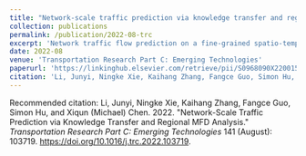 ```yaml
---
title: "Network-scale traffic prediction via knowledge transfer and regional MFD analysis"
collection: publications
permalink: /publication/2022-08-trc
excerpt: 'Network traffic flow prediction on a fine-grained spatio-temporal scale is essential for intelligent transportation systems, and extensive studies have been carried out in this area. However, existing methods are mostly data-driven, with stringent requirements on the amount and quality of data. The collected network-scale traffic data are expected to be complete, sufficient, and representative, containing most traffic flow patterns in the road network. Unfortunately, it is very rare that sufficient and representative traffic data across the whole road network in several consecutive weeks are available for model calibration. In real-world applications, data insufficiency and dataset shift problems are prevalent, resulting in the ‘cold start’ issue in traffic prediction. To deal with the challenges above, this paper develops a two-stage physics-informed transfer learning method for network-scale link-wise traffic flow knowledge transfer under MFD-based physical constraints. In the first stage, the road network is partitioned and similar traffic regions are identified according to the physical invariants and MFD characteristics. In this way, the network-scale link-wise traffic flow pattern transfer between similar regions can be initiated under the assumption that regions with similar aggregated traffic flow patterns are more likely to share comparable link-wise traffic flow features. In the second stage, we propose our knowledge transfer architecture Deep Tensor Adaptation Network (DTAN) to bridge traffic flow knowledge in source and target regions via the parallel Siamese network structure, and further reduce domain discrepancy by imposing two distribution adaptation regularizations. A real-world traffic dataset on the urban expressway network of Beijing is used for numerical tests. The experiment results show that the proposed framework can leverage the trade-off between specific regression task performance in a single region and generalized domain adaptation capacity across multiple regions. The data insufficiency, dataset shift, and heavy computational cost problems are alleviated by improving model transferability. Finally, extensive empirical analysis is carried out to explore traffic flow pattern transferability and its relation to network traffic properties.'
date: 2022-08
venue: 'Transportation Research Part C: Emerging Technologies'
paperurl: 'https://linkinghub.elsevier.com/retrieve/pii/S0968090X22001565'
citation: 'Li, Junyi, Ningke Xie, Kaihang Zhang, Fangce Guo, Simon Hu, and Xiqun (Michael) Chen. 2022. &quot;Network-Scale Traffic Prediction via Knowledge Transfer and Regional MFD Analysis.&quot; <i>Transportation Research Part C: Emerging Technologies</i> 141 (August): 103719. https://doi.org/10.1016/j.trc.2022.103719.'
---
```

Recommended citation: Li, Junyi, Ningke Xie, Kaihang Zhang, Fangce Guo, Simon Hu, and Xiqun (Michael) Chen. 2022. &quot;Network-Scale Traffic Prediction via Knowledge Transfer and Regional MFD Analysis.&quot; <i>Transportation Research Part C: Emerging Technologies</i> 141 (August): 103719. https://doi.org/10.1016/j.trc.2022.103719.

